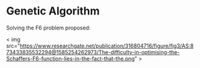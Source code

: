 # Genetic Algorithm

Solving the F6 problem proposed:

< img src="https://www.researchgate.net/publication/316804716/figure/fig3/AS:873433835532294@1585254262973/The-difficulty-in-optimising-the-Schaffers-F6-function-lies-in-the-fact-that-the.png" \>
